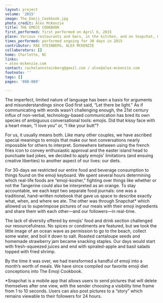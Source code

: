 ```yaml
---
layout: project
volume: '2015'
image: The_Emoji_Cookbook.jpg
photo_credit: Alex McKenzie
title: THE EMOJI COOKBOOK
first_performed: first performed on April 6, 2015
place: Various restaurants and bars, in the kitchen, and on Snapchat, Charlotte, NC
times_performed: performed ongoing for 30 days in 2015
contributor: RAE STEINBERG, ALEX MCKENZIE
collaborators: []
home: Charlotte, NC
links:
- alex-mckenzie.com
contact: rachelannsteinberg@gmail.com / alex@alex-mckenzie.com
footnote: ''
tags: []
pages: '088-089'

---
```


The imperfect, limited nature of language has been a basis for arguments and misunderstandings since God first said, “Let there be light.” As if communicating with words wasn’t challenging enough, the 21st century influx of non-verbal, technology-based communication has bred its own species of ambiguous conversational tools: emojis. Did that kissy face with a heart mean, “I love you” or, “I like your butt”?

For us, it usually means both. Like many other couples, we have ascribed special meanings to emojis that make our text conversations nearly impossible for others to interpret. Somewhere between using the french fries icon to convey enthusiastic approval and the easter island head to punctuate bad jokes, we decided to apply emojis' limitations (and ensuing creative liberties) to another aspect of our lives: our diets.

For 30-days we restricted our entire food and beverage consumption to things found on the emoji keyboard. We spent several hours determining which real-life foods are “emoji-kosher,” fighting over things like whether or not the Tangerine could also be interpreted as an orange. To stay accountable, we each kept two separate food journals: one was a traditional, hand-written notebook that gave us space to describe exactly what, when, and where we ate. The other was through Snapchat* which allowed us to superimpose pictures of our meals with their emoji ingredients and share them with each other—and our followers—in real-time.

The lack of diversity offered by emojis' food and drink section challenged our resourcefulness. No spices or condiments are featured, but we took the little image of an ocean wave as permission to go to the beach, collect some water, and boil it down to salt. Roasted cantaloupe seeds and homemade strawberry jam became snacking staples. Our days would start with fresh-squeezed juices and end with spiraled-apple and basil salads topped with fried shrimp.

By the time it was over, we had transformed a handful of emoji into a month’s worth of meals. We have since compiled our favorite emoji diet conceptions into The Emoji Cookbook.

*Snapchat is a mobile app that allows users to send pictures that will delete themselves after one view, with the sender choosing a visibility time frame from 1 to 10 seconds. Users can also post pictures to a “story” which remains viewable to their followers for 24 hours.
